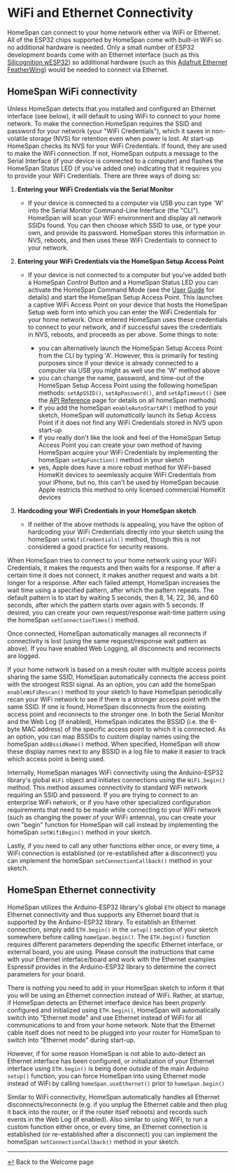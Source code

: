 # WiFi and Ethernet Connectivity

HomeSpan can connect to your home network either via WiFi or Ethernet. All of the ESP32 chips supported by HomeSpan come with built-in WiFi so no additional hardware is needed. Only a small number of ESP32 development boards come with an Ethernet interface (such as this [Silicognition wESP32](https://wesp32.com)) so additional hardware (such as this [Adafruit Ethernet FeatherWing](https://www.adafruit.com/product/3201)) would be needed to connect via Ethernet.

## HomeSpan WiFi connectivity

Unless HomeSpan detects that you installed and configured an Ethernet interface (see below), it will default to using WiFi to connect to your home network.  To make the connection HomeSpan requires the SSID and password for your network (your "WiFi Credentials"), which it saves in non-volatile storage (NVS) for retention even when power is lost.  At start-up HomeSpan checks its NVS for your WiFi Credentials.  If found, they are used to make the WiFi connection.  If not, HomeSpan outputs a message to the Serial Interface (if your device is connected to a computer) and flashes the HomeSpan Status LED (if you've added one) indicating that it requires you to provide your WiFi Credentials.  There are three ways of doing so:

1. **Entering your WiFi Credentials via the Serial Monitor**

    * If your device is connected to a computer via USB you can type 'W' into the Serial Monitor Command-Line Interface (the "CLI").  HomeSpan will scan your WiFi environment and display all network SSIDs found.  You can then choose which SSID to use, or type your own, and provide its password.  HomeSpan stores this information in NVS, reboots, and then uses these WiFi Credentials to connect to your network.

1. **Entering your WiFi Credentials via the HomeSpan Setup Access Point**

    * If your device is not connected to a computer but you've added both a HomeSpan Control Button and a HomeSpan Status LED you can activate the HomeSpan Command Mode (see the [User Guide](UserGuide.md) for details) and start the HomeSpan Setup Access Point. This launches a captive WiFi Access Point on your device that hosts the HomeSpan Setup web form into which you can enter the WiFi Credentials for your home network.  Once entered HomeSpan uses these credentials to connect to your network, and if successful saves the credentials in NVS, reboots, and proceeds as per above.  Some things to note:

      * you can alternatively launch the HomeSpan Setup Access Point from the CLI by typing 'A'.  However, this is primarily for testing purposes since if your device is already connected to a computer via USB you might as well use the 'W' method above
      * you can change the name, password, and time-out of the HomeSpan Setup Access Point using the following homeSpan methods: `setApSSID()`, `setApPassword()`, and `setApTimeout()` (see the [API Reference](Reference.md) page for details on all homeSpan methods)
      * if you add the homeSpan `enableAutoStartAP()` method to your sketch, HomeSpan will *automatically* launch its Setup Access Point if it does not find any WiFi Credentials stored in NVS upon start-up
      * if you really don't like the look and feel of the HomeSpan Setup Access Point you can create your own method of having HomeSpan acquire your WiFi Credentials by implementing the homeSpan `setApFunction()` method in your sketch
      * yes, Apple does have a more robust method for WiFi-based HomeKit devices to seemlessly acquire WiFi Credentials from your iPhone, but no, this can't be used by HomeSpan because Apple restricts this method to only licensed commercial HomeKit devices
    
1. **Hardcoding your WiFi Credentials in your HomeSpan sketch**

    * If neither of the above methods is appealing, you have the option of hardcoding your WiFi Credentials directly into your sketch using the homeSpan `setWifiCredentials()` method, though this is not considered a good practice for security reasons.

When HomeSpan tries to connect to your home network using your WiFi Credentials, it makes the requests and then waits for a response.  If after a certain time it does not connect, it makes another request and waits a bit longer for a response.  After each failed attempt, HomeSpan increases the wait time using a specified pattern, after which the pattern repeats.  The default pattern is to start by waiting 5 seconds, then 8, 14, 22, 36, and 60 seconds, after which the pattern starts over again with 5 seconds.  If desired, you can create your own request/response wait-time pattern using the homeSpan `setConnectionTimes()` method.

Once connected, HomeSpan automatically manages all reconnects if connectivity is lost (using the same request/response wait pattern as above).  If you have enabled Web Logging, all disconnects and reconnects are logged.

If your home network is based on a mesh router with multiple access points sharing the same SSID, HomeSpan automatically connects the access point with the strongest RSSI signal.  As an option, you can add the homeSpan `enableWiFiRescan()` method to your sketch to have HomeSpan periodically recan your WiFi network to see if there is a stronger access point with the same SSID.  If one is found, HomeSpan disconnects from the existing access point and reconnects to the stronger one.  In both the Serial Monitor and the Web Log (if enabled), HomeSpan indicates the BSSID (i.e. the 6-byte MAC address) of the specific access point to which it is connected.  As an option, you can map BSSIDs to custom display names using the homeSpan `addBssidName()` method.  When specified, HomeSpan will show these display names next to any BSSID in a log file to make it easier to track which access point is being used.

Internally, HomeSpan manages WiFi connectivity using the Arduino-ESP32 library's global `WiFi` object and initiates connections using the `WiFi.begin()` method.  This method assumes connectivity to standard WiFi network requiring an SSID and password.  If you are trying to connect to an enterprise WiFi network, or if you have other specialized configuration requirements that need to be made while connecting to your WiFi network (such as changing the power of your WiFi antenna), you can create your own "begin" function for HomeSpan will call instead by implementing the homeSpan `setWifiBegin()` method in your sketch.

Lastly, if you need to call any other functions either once, or every time, a WiFi connection is established (or re-established after a disconnect) you can implement the homeSpan `setConnectionCallback()` method in your sketch.

## HomeSpan Ethernet connectivity

HomeSpan utilizes the Arduino-ESP32 library's global `ETH` object to manage Ethernet connectivity and thus supports any Ethernet board that is supported by the Arduino-ESP32 library.  To establish an Ethernet connection, simply add `ETH.begin()` in the `setup()` section of your sketch somewhere before calling `homeSpan.begin()`.  The `ETH.begin()` function requires different parameters depending the specific Ethernet interface, or external board, you are using.  Please consult the instructions that came with your Ethernet interface/board and work with the Ethernet examples Espressif provides in the Arduino-ESP32 library to determine the correct parameters for your board.

There is nothing you need to add in your HomeSpan sketch to inform it that you will be using an Ethernet connection instead of WiFi.  Rather, at startup, if HomeSpan detects an Ethernet interface device has been *properly* configured and initialized using `ETH.begin()`, HomeSpan will automatically switch into "Ethernet mode" and use Ethernet instead of WiFi for all communications to and from your home network.  Note that the Ethernet cable itself does not need to be plugged into your router for HomeSpan to switch into "Ethernet mode" during start-up.

However, if for some reason HomeSpan is not able to auto-detect an Ethernet interface has been configured, or initialization of your Ethernet interface using `ETH.begin()` is being done outside of the main Arduino `setup()` function, you can force HomeSpan into using Ethernet mode instead of WiFi by calling `homeSpan.useEthernet()` prior to `homeSpan.begin()`

Similar to WiFi connectivity, HomeSpan automatically handles all Ethernet disconnects/reconnects (e.g. if you unplug the Ethernet cable and then plug it back into the router, or if the router itself reboots) and records such events in the Web Log (if enabled).  Also similar to using WiFi, to run a custom function either once, or every time, an Ethernet connection is established (or re-established after a disconnect) you can implement the homeSpan `setConnectionCallback()` method in your sketch.

---

[↩️](../README.md) Back to the Welcome page


